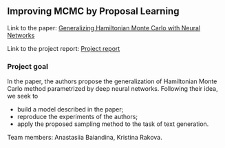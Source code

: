 ## Improving MCMC by Proposal Learning

Link to the paper: [Generalizing Hamiltonian Monte Carlo with Neural Networks](https://arxiv.org/pdf/1711.09268.pdf)

Link to the project report: [Project report](https://www.overleaf.com/read/bpchppjcmjrb)

### Project goal

In the paper, the authors propose the generalization of Hamiltonian Monte Carlo method parametrized by deep neural networks. Following their idea, we seek to
* build a model described in the paper;
* reproduce the experiments of the authors;
* apply the proposed sampling method to the task of text generation.

Team members: Anastasiia Baiandina, Kristina Rakova.
